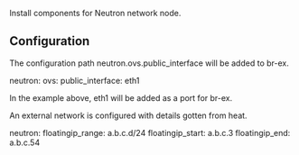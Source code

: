 Install components for Neutron network node.

Configuration
-------------

The configuration path neutron.ovs.public\_interface will be added
to br-ex.

  neutron:
    ovs:
      public_interface: eth1

In the example above, eth1 will be added as a port for br-ex.

An external network is configured with details gotten from heat.

  neutron:
    floatingip_range: a.b.c.d/24
    floatingip_start: a.b.c.3
    floatingip_end: a.b.c.54
